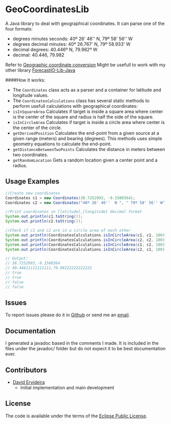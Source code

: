 GeoCoordinatesLib
===================
A Java library to deal with geographical coordinates.
It can parse one of the four formats:

* degrees minutes seconds: 40º 26' 46'' N, 79º 58' 56'' W
* degrees decimal minutes: 40º 26.767' N, 79º 58.933' W
* decimal degrees: 40.446º N, 79.982º W
* decimal: 40.446, 79.982

 Refer to [Geographic coordinate conversion](http://en.wikipedia.org/wiki/Geographic_coordinate_conversion)
 Might be usefull to work with my other library [ForecastIO-Lib-Java](https://github.com/dvdme/forecastio-lib-java)

####How it works:

* The `Coordinates` class acts as a parser and a container for latitude and longitude values.
* The `CoordinatesCalculations` class has several static methods to perform usefull calculations with geographical coordinates:
 * `isInSquareArea` Calculates if target is inside a square area where center is the center of the square and radius is half the side of the square.
 * `isInCircleArea` Calculates if target is inside a circle area where center is the center of the circle.
 * `getDerivedPosition` Calculates the end-point from a given source at a given range (meters) and bearing (degrees). This methods uses simple geometry equations to calculate the end-point.
 * `getDistanceBetweenTwoPoints` Calculates the distance in meters between two coordinates.
 * `getRandomLocation` Gets a random location given a center point and a radius.

Usage Examples
--------------

```java
//Create new coordinates
Coordinates c1 = new Coordinates(38.7252993, -9.1500364);
Coordinates c2 = new Coordinates("40º 26' 46''  N ", " 79º 58' 56'' W");

//Print coordinates in [latitude],[longitude] decimal format		
System.out.println(c1.toString());
System.out.println(c2.toString());

//Check if c1 and c2 are in a circle area of each other		
System.out.println(CoordinatesCalculations.isInCircleArea(c1, c1, 100)); //true
System.out.println(CoordinatesCalculations.isInCircleArea(c2, c2, 100)); //true		
System.out.println(CoordinatesCalculations.isInCircleArea(c1, c2, 100)); //false
System.out.println(CoordinatesCalculations.isInCircleArea(c2, c1, 100)); //false

// Output: 
// 38.7252993,-9.1500364
// 40.44611111111111,79.98222222222222
// true
// true
// false
// false
```

Issues
------
To report issues please do it in [Github](https://github.com/dvdme/GeoCoordinatesLib) or
send me an <a href="mailto:david.dme@gmail.com">email</a>.<br>

Documentation
-------------
I generated a javadoc based in the comments I made.
It is included in the files under the javadoc/ folder but
do not expect it to be best documentation ever.

Contributors
------------
* [David Ervideira](http://github.com/dvdme) 
  * Initial implementation and main development 

License
-------
The code is available under the terms of the [Eclipse Public License](http://www.eclipse.org/legal/epl-v10.html).

